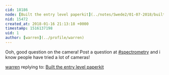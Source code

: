 ```yaml
---
cid: 18186
node: [Built the entry level paperkit](../notes/Swede2/01-07-2018/built-the-entry-level-paperkit)
nid: 15472
created_at: 2018-01-16 21:13:18 +0000
timestamp: 1516137198
uid: 1
author: [warren](../profile/warren)
---
```


Ooh, good question on the camera! Post a question at [#spectrometry](/tag/spectrometry) and i know people have tried a lot of cameras!

[warren](../profile/warren) replying to: [Built the entry level paperkit](../notes/Swede2/01-07-2018/built-the-entry-level-paperkit)

